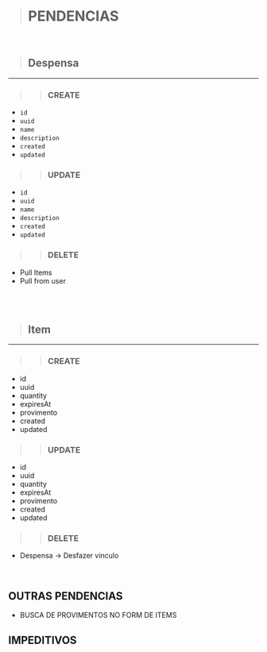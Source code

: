 > # PENDENCIAS
<br>

> ## Despensa
___
>> ### CREATE
- `id`
- `uuid`
- `name`
- `description`
- `created`
- `updated`

>> ### UPDATE
- `id`
- `uuid`
- `name`
- `description`
- `created`
- `updated`

>> ### DELETE
- Pull Items
- Pull from user

<br>
<br>

> ## Item
___
>> ### CREATE
- id
- uuid
- quantity
- expiresAt
- provimento
- created
- updated

>> ### UPDATE
- id
- uuid
- quantity
- expiresAt
- provimento
- created
- updated

>> ### DELETE
- Despensa -> Desfazer vinculo

<br>

## OUTRAS PENDENCIAS
- BUSCA DE PROVIMENTOS NO FORM DE ITEMS

## IMPEDITIVOS